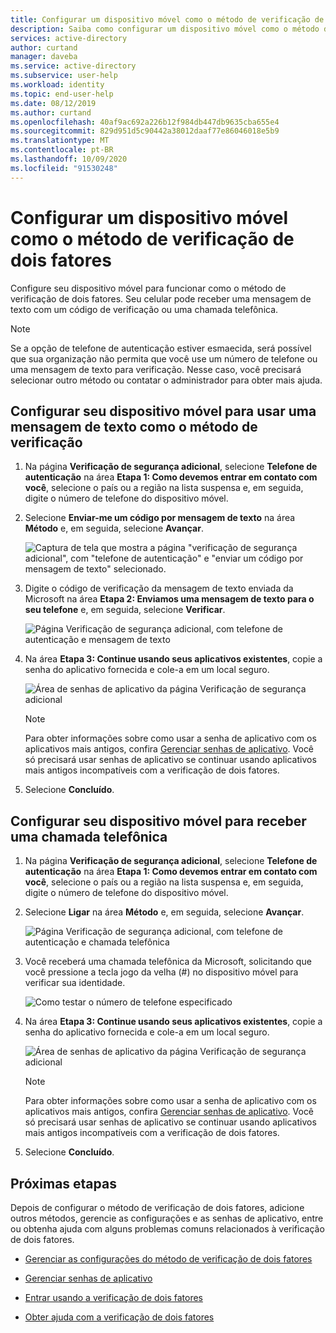 ```yaml
---
title: Configurar um dispositivo móvel como o método de verificação de dois fatores – Azure Active Directory | Microsoft Docs
description: Saiba como configurar um dispositivo móvel como o método de verificação de dois fatores.
services: active-directory
author: curtand
manager: daveba
ms.service: active-directory
ms.subservice: user-help
ms.workload: identity
ms.topic: end-user-help
ms.date: 08/12/2019
ms.author: curtand
ms.openlocfilehash: 40af9ac692a226b12f984db447db9635cba655e4
ms.sourcegitcommit: 829d951d5c90442a38012daaf77e86046018e5b9
ms.translationtype: MT
ms.contentlocale: pt-BR
ms.lasthandoff: 10/09/2020
ms.locfileid: "91530248"
---
```

# <a name="set-up-a-mobile-device-as-your-two-factor-verification-method"></a>Configurar um dispositivo móvel como o método de verificação de dois fatores

Configure seu dispositivo móvel para funcionar como o método de verificação de dois fatores. Seu celular pode receber uma mensagem de texto com um código de verificação ou uma chamada telefônica.

>[!Note]
> Se a opção de telefone de autenticação estiver esmaecida, será possível que sua organização não permita que você use um número de telefone ou uma mensagem de texto para verificação. Nesse caso, você precisará selecionar outro método ou contatar o administrador para obter mais ajuda.

## <a name="set-up-your-mobile-device-to-use-a-text-message-as-your-verification-method"></a>Configurar seu dispositivo móvel para usar uma mensagem de texto como o método de verificação

1. Na página **Verificação de segurança adicional**, selecione **Telefone de autenticação** na área **Etapa 1: Como devemos entrar em contato com você**, selecione o país ou a região na lista suspensa e, em seguida, digite o número de telefone do dispositivo móvel.

2. Selecione **Enviar-me um código por mensagem de texto** na área **Método** e, em seguida, selecione **Avançar**.

    ![Captura de tela que mostra a página "verificação de segurança adicional", com "telefone de autenticação" e "enviar um código por mensagem de texto" selecionado.](media/multi-factor-authentication-verification-methods/multi-factor-authentication-text-message.png)

3. Digite o código de verificação da mensagem de texto enviada da Microsoft na área **Etapa 2: Enviamos uma mensagem de texto para o seu telefone** e, em seguida, selecione **Verificar**.

    ![Página Verificação de segurança adicional, com telefone de autenticação e mensagem de texto](media/multi-factor-authentication-verification-methods/multi-factor-authentication-text-message-test.png)

4. Na área **Etapa 3: Continue usando seus aplicativos existentes**, copie a senha do aplicativo fornecida e cole-a em um local seguro.

    ![Área de senhas de aplicativo da página Verificação de segurança adicional](media/multi-factor-authentication-verification-methods/multi-factor-authentication-app-passwords.png)

    >[!Note]
    >Para obter informações sobre como usar a senha de aplicativo com os aplicativos mais antigos, confira [Gerenciar senhas de aplicativo](multi-factor-authentication-end-user-app-passwords.md). Você só precisará usar senhas de aplicativo se continuar usando aplicativos mais antigos incompatíveis com a verificação de dois fatores.

5. Selecione **Concluído**.

## <a name="set-up-your-mobile-device-to-receive-a-phone-call"></a>Configurar seu dispositivo móvel para receber uma chamada telefônica

1. Na página **Verificação de segurança adicional**, selecione **Telefone de autenticação** na área **Etapa 1: Como devemos entrar em contato com você**, selecione o país ou a região na lista suspensa e, em seguida, digite o número de telefone do dispositivo móvel.

2. Selecione **Ligar** na área **Método** e, em seguida, selecione **Avançar**.

    ![Página Verificação de segurança adicional, com telefone de autenticação e chamada telefônica](media/multi-factor-authentication-verification-methods/multi-factor-authentication-phone-call.png)

3. Você receberá uma chamada telefônica da Microsoft, solicitando que você pressione a tecla jogo da velha (#) no dispositivo móvel para verificar sua identidade.

    ![Como testar o número de telefone especificado](media/multi-factor-authentication-verification-methods/multi-factor-authentication-phone-call-test.png)

4. Na área **Etapa 3: Continue usando seus aplicativos existentes**, copie a senha do aplicativo fornecida e cole-a em um local seguro.

    ![Área de senhas de aplicativo da página Verificação de segurança adicional](media/multi-factor-authentication-verification-methods/multi-factor-authentication-app-passwords.png)

    >[!Note]
    >Para obter informações sobre como usar a senha de aplicativo com os aplicativos mais antigos, confira [Gerenciar senhas de aplicativo](multi-factor-authentication-end-user-app-passwords.md). Você só precisará usar senhas de aplicativo se continuar usando aplicativos mais antigos incompatíveis com a verificação de dois fatores.

5. Selecione **Concluído**.

## <a name="next-steps"></a>Próximas etapas

Depois de configurar o método de verificação de dois fatores, adicione outros métodos, gerencie as configurações e as senhas de aplicativo, entre ou obtenha ajuda com alguns problemas comuns relacionados à verificação de dois fatores.

- [Gerenciar as configurações do método de verificação de dois fatores](multi-factor-authentication-end-user-manage-settings.md)

- [Gerenciar senhas de aplicativo](multi-factor-authentication-end-user-app-passwords.md)

- [Entrar usando a verificação de dois fatores](multi-factor-authentication-end-user-signin.md)

- [Obter ajuda com a verificação de dois fatores](multi-factor-authentication-end-user-troubleshoot.md)
